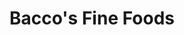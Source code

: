 ---
layout: place
title: Bacco's Fine Foods
permalink: /massachusetts/boston/bacco-s-fine-foods.html
stateAbbr: MA
stateName: Massachusetts
cityName: Boston
seo:
  type: restaurant
  links: https://www.baccoswineandcheese.com/
place_id: ChIJz5lekXR644kRd_eEcvbMeN0
photos:
  - name: >-
      places/ChIJz5lekXR644kRd_eEcvbMeN0/photos/AeeoHcKv1GmsieUzc5mL2oOryjqtnNcB8TbNsRM-EHfeqEuv-aHGjpffPGzBeyVzwWPumlCESm6cxNOEr448YdIqPUsVGEWRJIq4lvqUiP1NXlrInl27YA7H9HpurX38U0sB8l5ZaU46TxwP3RihKu9-lgsCWXtHZqQm5vu8V0UWZMrucOh4EovHle07PXFzOIUPVT6cSMVWtZzlNRXmVQMxhgU4nuccjFaZY50mZD3DtWKV18niTTy5DOVHTa3JX4hXB3h5Sq5A0dEhScILEDc4mOOYw-s7YI492nr5hd4h8z9gavoI2RU1wjJeZiPXP-jobDrisAHgRQuxsrY3jZO2SkTdxBBjDSwGYn0PvPY-yARYs2WDIAUTqMEY-PIeWMuykxoTOk19HgUH-kEmp-PwrRGSNKf0ELPxDcVx4lZxICVX7Q
    widthPx: 3024
    heightPx: 4032
    authorAttributions:
      - displayName: Claudia Kass Lascola
        uri: https://maps.google.com/maps/contrib/106093265997543844786
        photoUri: >-
          https://lh3.googleusercontent.com/a-/ALV-UjVmP5FRQrkWu_yIPGdOFUlbI-Q10BmFT3DymCsf2lXjCHNwC5I=s100-p-k-no-mo
    flagContentUri: >-
      https://www.google.com/local/imagery/report/?cb_client=maps_api_places.places_api&image_key=!1e10!2sCIHM0ogKEICAgIDEuOeVfA&hl=en-US
    googleMapsUri: >-
      https://www.google.com/maps/place//data=!3m4!1e2!3m2!1sCIHM0ogKEICAgIDEuOeVfA!2e10!4m2!3m1!1s0x89e37a74915e99cf:0xdd78ccf67284f777
  - name: >-
      places/ChIJz5lekXR644kRd_eEcvbMeN0/photos/AeeoHcIFk43tRA0z3B9zo7dYugQvCvuvlb4_Wg7XJjDeJ7OT0SyRmwhjatdFQ0ZVW7kpsUC3FzHruUhEq0DZCQNC6AptyOv6_s2p_7KAWVXpNZW38Df9BoRXHcXP7g72uS9TCLosH6RsXpGYbqCy5kHIS7myEPk07F5pKD_H55GpQVexQ63pLEKkjqkCrvkLYOVsZwXJ2Z_jbEXG7gypKsQi9wHq1Gm94tLAqGYgn0a2qdHgVH73rRBm8rnjMXdsJc1XSzjGRwaTHknS2wmssFQ2-zZNZeyKuYRUdoPYu3xUjgMH1XWrbgSWnMQBPaimoytEWetuMonbIAI8pinchEt-iJseFZbkteAa-aVSqLDoR7ih55abqeK6GZc3Eb2O6EX7fGmqw9w5M2h3RB4LtJAmgq7OV8LXuq5CHdX6vgp-QERT0A
    widthPx: 3024
    heightPx: 4032
    authorAttributions:
      - displayName: Claudia Kass Lascola
        uri: https://maps.google.com/maps/contrib/106093265997543844786
        photoUri: >-
          https://lh3.googleusercontent.com/a-/ALV-UjVmP5FRQrkWu_yIPGdOFUlbI-Q10BmFT3DymCsf2lXjCHNwC5I=s100-p-k-no-mo
    flagContentUri: >-
      https://www.google.com/local/imagery/report/?cb_client=maps_api_places.places_api&image_key=!1e10!2sCIHM0ogKEICAgIDEuOeVAg&hl=en-US
    googleMapsUri: >-
      https://www.google.com/maps/place//data=!3m4!1e2!3m2!1sCIHM0ogKEICAgIDEuOeVAg!2e10!4m2!3m1!1s0x89e37a74915e99cf:0xdd78ccf67284f777
  - name: >-
      places/ChIJz5lekXR644kRd_eEcvbMeN0/photos/AeeoHcIr9VmlZeypU25atbVIK2udTqL-EydPF3yQUMmg7xCzrzjBvDewy9pDPN5sPuWSOEMfavOqsRHMYpBJYnGdiWk76i3PGbq-dRkWBdCpZgSno3OXp8jqB3CvOr26cIGvzSISFMzzRfmy0uymOzEKh4aP-MkrB5pHPr0WtvV155GsSzJMOBXysblSWSUTcarjMl39MckfIKIEuq_Bzp8V4v5JlaWDIPHBrPhygGseq39vxBTyEmAO1QmSl8lRU5I1cw7S08Rq-nftOsCaxI4aDJsFl5_1f4EfEaZwdGhx9qo33g
    widthPx: 664
    heightPx: 1000
    authorAttributions:
      - displayName: Bacco's Fine Foods
        uri: https://maps.google.com/maps/contrib/117786835953129164574
        photoUri: >-
          https://lh3.googleusercontent.com/a-/ALV-UjWGbQNl7jMqH3ENFCACDUzgnfxRCpnO_gnwN2uZeVetJVsimvc=s100-p-k-no-mo
    flagContentUri: >-
      https://www.google.com/local/imagery/report/?cb_client=maps_api_places.places_api&image_key=!1e10!2sAF1QipP0LfxiYXXYZgeDYk-eNW1wTYXmV5uj_oTadNab&hl=en-US
    googleMapsUri: >-
      https://www.google.com/maps/place//data=!3m4!1e2!3m2!1sAF1QipP0LfxiYXXYZgeDYk-eNW1wTYXmV5uj_oTadNab!2e10!4m2!3m1!1s0x89e37a74915e99cf:0xdd78ccf67284f777
  - name: >-
      places/ChIJz5lekXR644kRd_eEcvbMeN0/photos/AeeoHcJ1D7y02gPXh08frakWheRCAUyo0h4rz8W39ftqzNQ0nOBBk2eHVsNlIkFZn6MBkZXyAy8zcsS_VV5wsX2kkCvpm9NMAWj0H8z2tqgntQWtX7U9O8DNYK-SRKaWwQunXBsQWVcA6_ymrIdxgYSLrFm97aO8Lv7lYH57BTjsWMZtDLxJ3ysgg8iMoRAjlwL6lQpd64Woe5Cn_mayMqOyj2z0GfP8Xm_VU-yJ4lgARQdlB3T9bR-vBoGqeQmucOOKZE8QWpQvaG7RY4zYr-wNw7sayrqJl80OF-iCAJvg6ONlRw
    widthPx: 664
    heightPx: 1000
    authorAttributions:
      - displayName: Bacco's Fine Foods
        uri: https://maps.google.com/maps/contrib/117786835953129164574
        photoUri: >-
          https://lh3.googleusercontent.com/a-/ALV-UjWGbQNl7jMqH3ENFCACDUzgnfxRCpnO_gnwN2uZeVetJVsimvc=s100-p-k-no-mo
    flagContentUri: >-
      https://www.google.com/local/imagery/report/?cb_client=maps_api_places.places_api&image_key=!1e10!2sAF1QipPQL_Vafsb5aulhb18wMobfvooSmeK6hssaUYUb&hl=en-US
    googleMapsUri: >-
      https://www.google.com/maps/place//data=!3m4!1e2!3m2!1sAF1QipPQL_Vafsb5aulhb18wMobfvooSmeK6hssaUYUb!2e10!4m2!3m1!1s0x89e37a74915e99cf:0xdd78ccf67284f777
  - name: >-
      places/ChIJz5lekXR644kRd_eEcvbMeN0/photos/AeeoHcKUAO-fTQ-2uBUp_Z2t-mIM0t2fw44oCHLuOLitR8Q2HSrNzHkbndg_gukDEzOTIYAB6NqGJilvxoQ5QwhjXLIdKlU6VOfmOmzOBSOcWDDTcw3L3fZ_o0Sx6F_5bh1io-bubQznicb2e13QLrkCYZ2KxWWKXVZXKNH2mSor49uzITl8e46EYpMyFPlFLZiqGh_r1Uj8i6wR0UXnEe-FWIGyczjxQD2kWCQ7Yz1ei2gD5jiaWUQdqM8yE53J-7ixeXDCGf2HRyN5ETjHc9gnfhWYEQElCgYxD8B9DvkLKrDozw
    widthPx: 1000
    heightPx: 664
    authorAttributions:
      - displayName: Bacco's Fine Foods
        uri: https://maps.google.com/maps/contrib/117786835953129164574
        photoUri: >-
          https://lh3.googleusercontent.com/a-/ALV-UjWGbQNl7jMqH3ENFCACDUzgnfxRCpnO_gnwN2uZeVetJVsimvc=s100-p-k-no-mo
    flagContentUri: >-
      https://www.google.com/local/imagery/report/?cb_client=maps_api_places.places_api&image_key=!1e10!2sAF1QipOOYVjhKx9Oxz4_aYMgO-HvFp2qYX3tNbI3YcOY&hl=en-US
    googleMapsUri: >-
      https://www.google.com/maps/place//data=!3m4!1e2!3m2!1sAF1QipOOYVjhKx9Oxz4_aYMgO-HvFp2qYX3tNbI3YcOY!2e10!4m2!3m1!1s0x89e37a74915e99cf:0xdd78ccf67284f777
  - name: >-
      places/ChIJz5lekXR644kRd_eEcvbMeN0/photos/AeeoHcLjUF52Ygn7tr_UEtNXSx_D96FasNi23IQw3M_nJ8sJrN1YsnDDtmMZe8nj51yTNLK-tiiy8kMcRrOwLZpxqsNr14YHCG6Zp6iHhKbxF2Kx2_ND027hvVlA2ONUqJr-VvbkWOb9d0efJOVEqlrfeCa_1WEef9GCVaAExBdol2jTfqOwRzFTprgfpnZdflmMpuzsIayht60-oIE8RgEYff_xTplEzNkg6g4HQsyMi91hD_8MvFGZFTZnBDKmjCyRty3GHgYf8_4AYLFA3J-82SHrZ9aAz7_YZ2zawMJ4_u0DFlbBZ-nF62Tf_JY2I653Bo2k7fq_06dT6TlV5hmGbwX1CNpqZjy7JWP4jtgjCG3QgeCizJRENaf-j474QWJNgjh_v-6xbAIVKS43wqpiXe30sUlZKBbKfRWn9NBNJCk87l0
    widthPx: 1000
    heightPx: 664
    authorAttributions:
      - displayName: Bob Bacco
        uri: https://maps.google.com/maps/contrib/108053306401279191479
        photoUri: >-
          https://lh3.googleusercontent.com/a/ACg8ocKb4-GHs7OeaisASnIrefGyAx2U9P9udh6bLfw3hs5Wr-tf9Q=s100-p-k-no-mo
    flagContentUri: >-
      https://www.google.com/local/imagery/report/?cb_client=maps_api_places.places_api&image_key=!1e10!2sCIHM0ogKEICAgIC4oab48gE&hl=en-US
    googleMapsUri: >-
      https://www.google.com/maps/place//data=!3m4!1e2!3m2!1sCIHM0ogKEICAgIC4oab48gE!2e10!4m2!3m1!1s0x89e37a74915e99cf:0xdd78ccf67284f777
  - name: >-
      places/ChIJz5lekXR644kRd_eEcvbMeN0/photos/AeeoHcJ8RT0Xgo3yqeNfAu57I5_o53dd9HadSl_2iaN8RcbHsz9Jht2IQ1si3Fzu6iIaecmNPwhQqwF_ZtZi-7LaMrA8BODlfGRHAIqvqQQBfai1wHaVYT_3KhU2Qh_duCGmOtaBU79_pNdr_2R6hK3tEFbkVnLtt9e_fwMmTvj_FB0AvyX7T7umI0GC4K5unzYPcTig08DH18g2N8890yK-OYmgRazG3AtUAHiE4knHTu-xPTvCu0NfBsVeA6vhnhPD2sSW3l_w8vnRZtwMPqysTwqO9T9mJsglg4fHAWPHLhk9Fg
    widthPx: 1000
    heightPx: 664
    authorAttributions:
      - displayName: Bacco's Fine Foods
        uri: https://maps.google.com/maps/contrib/117786835953129164574
        photoUri: >-
          https://lh3.googleusercontent.com/a-/ALV-UjWGbQNl7jMqH3ENFCACDUzgnfxRCpnO_gnwN2uZeVetJVsimvc=s100-p-k-no-mo
    flagContentUri: >-
      https://www.google.com/local/imagery/report/?cb_client=maps_api_places.places_api&image_key=!1e10!2sAF1QipNLE7R6rIKZL6rpfecZyd-VLA-u-waedl5lJZj6&hl=en-US
    googleMapsUri: >-
      https://www.google.com/maps/place//data=!3m4!1e2!3m2!1sAF1QipNLE7R6rIKZL6rpfecZyd-VLA-u-waedl5lJZj6!2e10!4m2!3m1!1s0x89e37a74915e99cf:0xdd78ccf67284f777
  - name: >-
      places/ChIJz5lekXR644kRd_eEcvbMeN0/photos/AeeoHcLUxJxjCSdzKS9XjQ3NSbJDr-5SNAAzqeA6aq0xzv6T7eIW0jyFFOcvHJ7d4rOoLezua9SCtQAF1h75wYtLrqi4iVBLnjKpU4K9O2otoYeXbdbAPYN3p4a7E-fTSX4x5pBDd01_G-Khh2zmIMZgnaGqnu0BwbsStieBs7X2YzQ9L3FSQN4Z25rzMVeM-VEjLf5o9bksyDSMLmkLcD20JvH6j3Xt297L1vrdCvMTy_dzQ017IB1EvqotGEH1YePnw-oTA3Ano26hCTrC7-dgcXNM9CL35nFaSnwIzU3Rrq-7FPiyhpDt-v_cxh-rGm0Rot2sVQSO4O75kC2VnsEmp_OzusZtoFjsVIR6eFxqeVxAJNTRGoAUGCnoMPvXaxPShkD6RjUpLN5F6Ia2H8o-3LrQ7mW6yPCkRlNFyAC2pdKQPg
    widthPx: 800
    heightPx: 598
    authorAttributions:
      - displayName: Bob Bacco
        uri: https://maps.google.com/maps/contrib/108053306401279191479
        photoUri: >-
          https://lh3.googleusercontent.com/a/ACg8ocKb4-GHs7OeaisASnIrefGyAx2U9P9udh6bLfw3hs5Wr-tf9Q=s100-p-k-no-mo
    flagContentUri: >-
      https://www.google.com/local/imagery/report/?cb_client=maps_api_places.places_api&image_key=!1e10!2sCIHM0ogKEICAgIC8tOvufw&hl=en-US
    googleMapsUri: >-
      https://www.google.com/maps/place//data=!3m4!1e2!3m2!1sCIHM0ogKEICAgIC8tOvufw!2e10!4m2!3m1!1s0x89e37a74915e99cf:0xdd78ccf67284f777
  - name: >-
      places/ChIJz5lekXR644kRd_eEcvbMeN0/photos/AeeoHcIUrHVuTqGz9RWlDnpaU0Lg6U0lHqWu9un4QPQ_BwTnwAn8dOMiXQPSK-mwbRLxAWFeJzC0QYEyvPIBLtu_i1AqwOXL7sPz9ZVfn09NukEEQ4KVHEyhG6G6mA86Ml3Qm8PiDqnpksqX6BIgWyB8Mca_uvhJtzO36f83CAikpc5UYCMBr0thKodwfDABibHCSSflHHzS0p0EYoc62DZKFb0YaZSrSpLeWa3eDdSGmtFot786vZAk1Ui-Y9HCqCKtWgrr9BVYkUhID5nw8-BnbUlPyfmYqBssqAcSkehiMNLPuZsdK5C-OW2AgJJNlYWjYqCwe0j9uI_uyzCu1VOXuU06eVyHOGAFeEWx1oWjC-UxBfgXWFCEz9wX9brRhlZSgFpWuXeYJi0sbd60EYIbuM3Dal60C2GABNhM4nkAqsh4Pg
    widthPx: 1000
    heightPx: 664
    authorAttributions:
      - displayName: Bob Bacco
        uri: https://maps.google.com/maps/contrib/108053306401279191479
        photoUri: >-
          https://lh3.googleusercontent.com/a/ACg8ocKb4-GHs7OeaisASnIrefGyAx2U9P9udh6bLfw3hs5Wr-tf9Q=s100-p-k-no-mo
    flagContentUri: >-
      https://www.google.com/local/imagery/report/?cb_client=maps_api_places.places_api&image_key=!1e10!2sCIHM0ogKEICAgIC4oab4ag&hl=en-US
    googleMapsUri: >-
      https://www.google.com/maps/place//data=!3m4!1e2!3m2!1sCIHM0ogKEICAgIC4oab4ag!2e10!4m2!3m1!1s0x89e37a74915e99cf:0xdd78ccf67284f777
  - name: >-
      places/ChIJz5lekXR644kRd_eEcvbMeN0/photos/AeeoHcIjiytTITdDmNfG-1d_Id46fALA0XVRIM8uDYDYqXmdgds-q_j37xIxr-jqsAZSXZSwj6jwBOFW6X4cAQLhVDk1XzRJTSd6_lIL_Equf04-68xlhxkPVInp0lje1MUB6U4rUyC-jUepPu--hd8i26fd6oZt0pGxf_p0HnL0uXK8Z27Ppp5j90IZKoO7a9RRoINj5M6tJaSdwCOOyhynmgxCDpNJMH72IGM5VsxGmxKgU0D5BTlpfXsYv6Gdaq3QmaDCnD89nmIMBftG72bNxcHxJk3BwXKwm3hS_MCBRzpvc6JguDNV40A7--MUz3ZEgCgM2v2MvyW2CZoZq7mD5Mq4BlW007isqfjVaDTFSdxsvAex9zNXKZe-zx9_e0beW0AnMpSgzqi5J2rsv4A0lqIPuXY-262PsLu_LeLBU4m7gw
    widthPx: 1000
    heightPx: 664
    authorAttributions:
      - displayName: Bob Bacco
        uri: https://maps.google.com/maps/contrib/108053306401279191479
        photoUri: >-
          https://lh3.googleusercontent.com/a/ACg8ocKb4-GHs7OeaisASnIrefGyAx2U9P9udh6bLfw3hs5Wr-tf9Q=s100-p-k-no-mo
    flagContentUri: >-
      https://www.google.com/local/imagery/report/?cb_client=maps_api_places.places_api&image_key=!1e10!2sCIHM0ogKEICAgIC4oab4Eg&hl=en-US
    googleMapsUri: >-
      https://www.google.com/maps/place//data=!3m4!1e2!3m2!1sCIHM0ogKEICAgIC4oab4Eg!2e10!4m2!3m1!1s0x89e37a74915e99cf:0xdd78ccf67284f777
address: 31 St James Ave, Boston, MA 02116, USA
street: 31 St James Ave
city: Boston
state: MA
zip: '02116'
country: USA
neighborhood: Back Bay
latitude: '42.350942'
longitude: '-71.071601'
accessibility_options:
  wheelchairAccessibleEntrance: true
business_status: OPERATIONAL
name: Bacco's Fine Foods
google_maps_links:
  directionsUri: >-
    https://www.google.com/maps/dir//''/data=!4m7!4m6!1m1!4e2!1m2!1m1!1s0x89e37a74915e99cf:0xdd78ccf67284f777!3e0
  placeUri: https://maps.google.com/?cid=15958730638442690423
  writeAReviewUri: >-
    https://www.google.com/maps/place//data=!4m3!3m2!1s0x89e37a74915e99cf:0xdd78ccf67284f777!12e1
  reviewsUri: >-
    https://www.google.com/maps/place//data=!4m4!3m3!1s0x89e37a74915e99cf:0xdd78ccf67284f777!9m1!1b1
  photosUri: >-
    https://www.google.com/maps/place//data=!4m3!3m2!1s0x89e37a74915e99cf:0xdd78ccf67284f777!10e5
primary_type: Grocery Store
opening_hours:
  regular: null
  current: null
secondary_opening_hours:
  regular:
    weekdayDescriptions: null
    type: null
  current:
    weekdayDescriptions: null
    type: null
phone: (617) 574-1751
price_level: null
price_range: null
rating: '4.4'
rating_count: 0
website: https://www.baccoswineandcheese.com/
description: >-
  Discover Bacco's Fine Foods in Boston, MA$$$Bacco's Fine Foods in Boston, MA,
  stands out as a welcoming neighborhood market known for its diverse selection
  of fresh produce and gourmet prepared foods. This spot emphasizes quality with
  an array of deli options, including flavorful sandwiches and artisanal
  cheeses, making it a go-to for those seeking everyday essentials with a touch
  of elegance. Visitors appreciate the store's focus on local and imported
  items, such as wines and specialty beverages, which add to its charm as a
  convenient hub for quick meals or thoughtful gifts. The market's accessible
  entrance ensures it's easy to enjoy these finer points, blending convenience
  with a curated shopping experience that feels both refined and approachable.
generative_summary: >-
  Discover Bacco's Fine Foods in Boston, MA$$$Bacco's Fine Foods in Boston, MA,
  stands out as a welcoming neighborhood market known for its diverse selection
  of fresh produce and gourmet prepared foods. This spot emphasizes quality with
  an array of deli options, including flavorful sandwiches and artisanal
  cheeses, making it a go-to for those seeking everyday essentials with a touch
  of elegance. Visitors appreciate the store's focus on local and imported
  items, such as wines and specialty beverages, which add to its charm as a
  convenient hub for quick meals or thoughtful gifts. The market's accessible
  entrance ensures it's easy to enjoy these finer points, blending convenience
  with a curated shopping experience that feels both refined and approachable.
generative_disclosure: Summarized by AI using the Grok-3-Mini model.
reviews:
  - name: >-
      places/ChIJz5lekXR644kRd_eEcvbMeN0/reviews/ChdDSUhNMG9nS0VJQ0FnSUNmOHBtcHNnRRAB
    relativePublishTimeDescription: 3 months ago
    rating: 5
    text:
      text: >-
        Very helpful and friendly staff. Best Italian. Sandwich I ever had.
        Great Cheeses and Wine selection as well as imported food and beverages.
        Thank you Boston for greater venues!
      languageCode: en
    originalText:
      text: >-
        Very helpful and friendly staff. Best Italian. Sandwich I ever had.
        Great Cheeses and Wine selection as well as imported food and beverages.
        Thank you Boston for greater venues!
      languageCode: en
    authorAttribution:
      displayName: Ghoststorm DeathKnight
      uri: https://www.google.com/maps/contrib/107287846392566994993/reviews
      photoUri: >-
        https://lh3.googleusercontent.com/a-/ALV-UjUXI4zF4FO5xbRpdIX_9uxMFTqEgIxRva-hHiIOzhEK7jv7rlc=s128-c0x00000000-cc-rp-mo-ba4
    publishTime: '2024-12-27T19:40:32.351214Z'
    flagContentUri: >-
      https://www.google.com/local/review/rap/report?postId=ChdDSUhNMG9nS0VJQ0FnSUNmOHBtcHNnRRAB&d=17924085&t=1
    googleMapsUri: >-
      https://www.google.com/maps/reviews/data=!4m6!14m5!1m4!2m3!1sChdDSUhNMG9nS0VJQ0FnSUNmOHBtcHNnRRAB!2m1!1s0x89e37a74915e99cf:0xdd78ccf67284f777
  - name: >-
      places/ChIJz5lekXR644kRd_eEcvbMeN0/reviews/ChdDSUhNMG9nS0VJQ0FnSUQzNjUyQnV3RRAB
    relativePublishTimeDescription: 4 months ago
    rating: 5
    text:
      text: >-
        Baccos is an incredible establishment. It's our go-to for wine, cheese,
        deli sandwiches, gourmet gifts, local products, etc. The staff is always
        friendly and very knowledgeable. Check out their after hours tasting
        events!
      languageCode: en
    originalText:
      text: >-
        Baccos is an incredible establishment. It's our go-to for wine, cheese,
        deli sandwiches, gourmet gifts, local products, etc. The staff is always
        friendly and very knowledgeable. Check out their after hours tasting
        events!
      languageCode: en
    authorAttribution:
      displayName: Rachael J
      uri: https://www.google.com/maps/contrib/106467860479958274245/reviews
      photoUri: >-
        https://lh3.googleusercontent.com/a/ACg8ocLNW0_kfXxAeK1V08V4gI09fySfQ8XE3ILFPydRDZDmURKgLg=s128-c0x00000000-cc-rp-mo-ba2
    publishTime: '2024-11-19T03:55:38.941795Z'
    flagContentUri: >-
      https://www.google.com/local/review/rap/report?postId=ChdDSUhNMG9nS0VJQ0FnSUQzNjUyQnV3RRAB&d=17924085&t=1
    googleMapsUri: >-
      https://www.google.com/maps/reviews/data=!4m6!14m5!1m4!2m3!1sChdDSUhNMG9nS0VJQ0FnSUQzNjUyQnV3RRAB!2m1!1s0x89e37a74915e99cf:0xdd78ccf67284f777
  - name: >-
      places/ChIJz5lekXR644kRd_eEcvbMeN0/reviews/ChZDSUhNMG9nS0VJQ0FnSURRb0p5cUx3EAE
    relativePublishTimeDescription: 7 years ago
    rating: 5
    text:
      text: >-
        This place is phenomenal. Exceptional selection, and really fantastic
        tastings every weeknight of interesting wines, beers paired with cheeses
        / dips. Super friendly and knowledgeable staff (ask for Hugh) - never
        snobby even though they really should be given the quality of their
        selection. Go-to neighborhood spot when we want the perfect bottle or
        two for a Friday evening. 6 stars.
      languageCode: en
    originalText:
      text: >-
        This place is phenomenal. Exceptional selection, and really fantastic
        tastings every weeknight of interesting wines, beers paired with cheeses
        / dips. Super friendly and knowledgeable staff (ask for Hugh) - never
        snobby even though they really should be given the quality of their
        selection. Go-to neighborhood spot when we want the perfect bottle or
        two for a Friday evening. 6 stars.
      languageCode: en
    authorAttribution:
      displayName: Akshay Kirtikar
      uri: https://www.google.com/maps/contrib/104140109800128354195/reviews
      photoUri: >-
        https://lh3.googleusercontent.com/a-/ALV-UjUCa1zE8ZEJMX35LOklrnfUldze46Ij8LBOm-SyeI3gQ2ybJk89mg=s128-c0x00000000-cc-rp-mo-ba6
    publishTime: '2017-10-19T17:32:58.509Z'
    flagContentUri: >-
      https://www.google.com/local/review/rap/report?postId=ChZDSUhNMG9nS0VJQ0FnSURRb0p5cUx3EAE&d=17924085&t=1
    googleMapsUri: >-
      https://www.google.com/maps/reviews/data=!4m6!14m5!1m4!2m3!1sChZDSUhNMG9nS0VJQ0FnSURRb0p5cUx3EAE!2m1!1s0x89e37a74915e99cf:0xdd78ccf67284f777
  - name: >-
      places/ChIJz5lekXR644kRd_eEcvbMeN0/reviews/ChdDSUhNMG9nS0VJQ0FnSUNqX192dnpnRRAB
    relativePublishTimeDescription: 11 months ago
    rating: 1
    text:
      text: >-
        I was treated badly. It was my firs time there. I went to buy a couple
        of food items. I tried ordering a Mediterranean style sandwich in the
        menu and the guy who works there preparing the sandwiches insulted me
        for no reason. I could not believe it. Never have been treated that way.
        If he was having a bad day, he should have stayed at home. Why would I
        want to keep spending money there? If I could give it 10 negative stars,
        I would. I'm not going back there as long as the rude sandwich guy works
        there. If you happen to visit there, remind the rude sandwich guy to
        treat his customers better.
      languageCode: en
    originalText:
      text: >-
        I was treated badly. It was my firs time there. I went to buy a couple
        of food items. I tried ordering a Mediterranean style sandwich in the
        menu and the guy who works there preparing the sandwiches insulted me
        for no reason. I could not believe it. Never have been treated that way.
        If he was having a bad day, he should have stayed at home. Why would I
        want to keep spending money there? If I could give it 10 negative stars,
        I would. I'm not going back there as long as the rude sandwich guy works
        there. If you happen to visit there, remind the rude sandwich guy to
        treat his customers better.
      languageCode: en
    authorAttribution:
      displayName: George R.
      uri: https://www.google.com/maps/contrib/108028234528291578380/reviews
      photoUri: >-
        https://lh3.googleusercontent.com/a/ACg8ocJmaEKDYJqbwgnP8zEPf3ODQWkQk5QWzf7sw2fuD43OM9BqKA=s128-c0x00000000-cc-rp-mo
    publishTime: '2024-04-27T20:34:01.421268Z'
    flagContentUri: >-
      https://www.google.com/local/review/rap/report?postId=ChdDSUhNMG9nS0VJQ0FnSUNqX192dnpnRRAB&d=17924085&t=1
    googleMapsUri: >-
      https://www.google.com/maps/reviews/data=!4m6!14m5!1m4!2m3!1sChdDSUhNMG9nS0VJQ0FnSUNqX192dnpnRRAB!2m1!1s0x89e37a74915e99cf:0xdd78ccf67284f777
  - name: >-
      places/ChIJz5lekXR644kRd_eEcvbMeN0/reviews/ChdDSUhNMG9nS0VJQ0FnSUNXOTdmSnRBRRAB
    relativePublishTimeDescription: 3 years ago
    rating: 5
    text:
      text: >-
        Outstanding Sandwiches. Went every day of the convention, Sometimes
        multiple times a day. Sandwiches great value for cost, ingredients
        delicious and fresh, and so much variety. On top of that, fantastic
        selection of wines and cheeses and beers. A little lacking in the
        general grocery department, But I loved it Nonetheless. Will be back
        every single time I visit Boston, For sure!
      languageCode: en
    originalText:
      text: >-
        Outstanding Sandwiches. Went every day of the convention, Sometimes
        multiple times a day. Sandwiches great value for cost, ingredients
        delicious and fresh, and so much variety. On top of that, fantastic
        selection of wines and cheeses and beers. A little lacking in the
        general grocery department, But I loved it Nonetheless. Will be back
        every single time I visit Boston, For sure!
      languageCode: en
    authorAttribution:
      displayName: andrei lassonde
      uri: https://www.google.com/maps/contrib/108267054898182943445/reviews
      photoUri: >-
        https://lh3.googleusercontent.com/a-/ALV-UjVDeDKUXZyF3wF_RsxNm5WD1J6VQBbPu311vJfHO0Uu9VHpaDU=s128-c0x00000000-cc-rp-mo
    publishTime: '2022-03-09T17:11:17.037202Z'
    flagContentUri: >-
      https://www.google.com/local/review/rap/report?postId=ChdDSUhNMG9nS0VJQ0FnSUNXOTdmSnRBRRAB&d=17924085&t=1
    googleMapsUri: >-
      https://www.google.com/maps/reviews/data=!4m6!14m5!1m4!2m3!1sChdDSUhNMG9nS0VJQ0FnSUNXOTdmSnRBRRAB!2m1!1s0x89e37a74915e99cf:0xdd78ccf67284f777
review_summary: >-
  What Customers Are Sharing$$$Folks generally rave about the friendly service
  and tasty offerings at this spot, with many highlighting the delicious
  sandwiches and wide range of cheeses and wines as standout features. While
  most visitors enjoy the knowledgeable staff and fun events like tastings, a
  few have mentioned occasional hiccups with customer interactions that could
  use some smoothing out. Overall, the vibe is positive, with people
  appreciating the fresh ingredients and great value for everyday eats or
  special occasions. If you're stopping by, expect a solid experience that's
  worth the visit, though it's always good to keep in mind that service can vary
  like at any busy place.
review_disclosure: Summarized by AI using the Grok-3-Mini model.
parking_options: null
payment_options:
  acceptsCreditCards: true
  acceptsDebitCards: true
  acceptsCashOnly: false
  acceptsNfc: true
allow_dogs: null
curbside_pickup: null
delivery: true
dine_in: null
good_for_children: null
good_for_groups: null
good_for_sports: null
live_music: null
menu_for_children: null
outdoor_seating: null
reservable: null
restroom: null
serves_beer: null
serves_breakfast: null
serves_brunch: null
serves_cocktails: null
serves_coffee: null
serves_dinner: null
serves_dessert: null
serves_lunch: null
serves_vegetarian_food: null
serves_wine: null
takeout: null
update_category: pro
places_description: null

---
